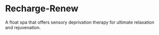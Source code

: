 # Recharge-Renew
A float spa that offers sensory deprivation therapy for ultimate relaxation and rejuvenation.
